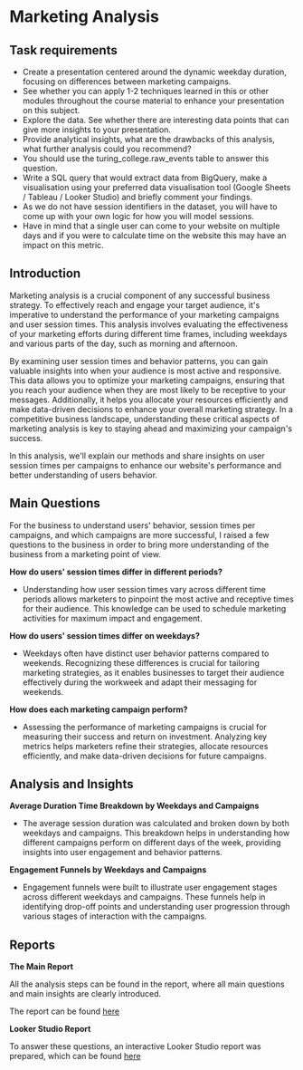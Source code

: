 # Marketing Analysis 

## Task requirements
- Create a presentation centered around the dynamic weekday duration, focusing on differences between marketing campaigns.
- See whether you can apply 1-2 techniques learned in this or other modules throughout the course material to enhance your presentation on this subject.
- Explore the data. See whether there are interesting data points that can give more insights to your presentation.
- Provide analytical insights, what are the drawbacks of this analysis, what further analysis could you recommend?
- You should use the turing_college.raw_events table to answer this question. 
- Write a SQL query that would extract data from BigQuery, make a visualisation using your preferred data visualisation tool (Google Sheets / Tableau / Looker Studio) and briefly comment your findings. 
- As we do not have session identifiers in the dataset, you will have to come up with your own logic for how you will model sessions. 
- Have in mind that a single user can come to your website on multiple days and if you were to calculate time on the website this may have an impact on this metric.

## Introduction

Marketing analysis is a crucial component of any successful business strategy. To effectively reach and engage your target audience, it's imperative to understand the performance of your marketing campaigns and user session times. This analysis involves evaluating the effectiveness of your marketing efforts during different time frames, including weekdays and various parts of the day, such as morning and afternoon.

By examining user session times and behavior patterns, you can gain valuable insights into when your audience is most active and responsive. This data allows you to optimize your marketing campaigns, ensuring that you reach your audience when they are most likely to be receptive to your messages. Additionally, it helps you allocate your resources efficiently and make data-driven decisions to enhance your overall marketing strategy. In a competitive business landscape, understanding these critical aspects of marketing analysis is key to staying ahead and maximizing your campaign's success.

In this analysis, we'll explain our methods and share insights on user session times per campaigns to enhance our website's performance and better understanding of users behavior.
## Main Questions 

For the business to understand users' behavior, session times per campaigns, and which campaigns are more successful, I raised a few questions to the business in order to bring more understanding of the business from a marketing point of view.

**How do users' session times differ in different periods?**
  - Understanding how user session times vary across different time periods allows marketers to pinpoint the most active and receptive times for their audience. This knowledge can be used to schedule marketing activities for maximum impact and engagement.

**How do users' session times differ on weekdays?**
  - Weekdays often have distinct user behavior patterns compared to weekends. Recognizing these differences is crucial for tailoring marketing strategies, as it enables businesses to target their audience effectively during the workweek and adapt their messaging for weekends.

**How does each marketing campaign perform?**
  - Assessing the performance of marketing campaigns is crucial for measuring their success and return on investment. Analyzing key metrics helps marketers refine their strategies, allocate resources efficiently, and make data-driven decisions for future campaigns.

## Analysis and Insights

**Average Duration Time Breakdown by Weekdays and Campaigns**
  - The average session duration was calculated and broken down by both weekdays and campaigns. This breakdown helps in understanding how different campaigns perform on different days of the week, providing insights into user engagement and behavior patterns.

**Engagement Funnels by Weekdays and Campaigns**
  - Engagement funnels were built to illustrate user engagement stages across different weekdays and campaigns. These funnels help in identifying drop-off points and understanding user progression through various stages of interaction with the campaigns.

## Reports 

**The Main Report**

  All the analysis steps can be found in the report, where all main questions and main insights are clearly introduced.

  The report can be found [here](https://)

**Looker Studio Report**

  To answer these questions, an interactive Looker Studio report was prepared, which can be found [here](https://)



